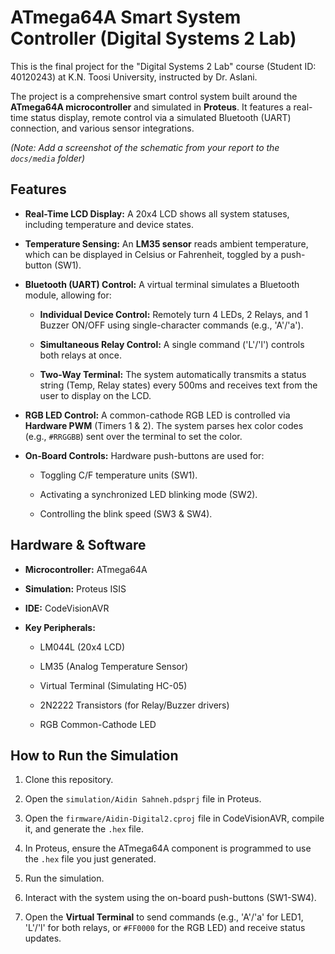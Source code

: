 ATmega64A Smart System Controller (Digital Systems 2 Lab)
=========================================================

This is the final project for the "Digital Systems 2 Lab" course (Student ID: 40120243) at K.N. Toosi University, instructed by Dr. Aslani.

The project is a comprehensive smart control system built around the **ATmega64A microcontroller** and simulated in **Proteus**. It features a real-time status display, remote control via a simulated Bluetooth (UART) connection, and various sensor integrations.

*(Note: Add a screenshot of the schematic from your report to the `docs/media` folder)*

Features
--------

-   **Real-Time LCD Display:** A 20x4 LCD shows all system statuses, including temperature and device states.

-   **Temperature Sensing:** An **LM35 sensor** reads ambient temperature, which can be displayed in Celsius or Fahrenheit, toggled by a push-button (SW1).

-   **Bluetooth (UART) Control:** A virtual terminal simulates a Bluetooth module, allowing for:

    -   **Individual Device Control:** Remotely turn 4 LEDs, 2 Relays, and 1 Buzzer ON/OFF using single-character commands (e.g., 'A'/'a').

    -   **Simultaneous Relay Control:** A single command ('L'/'l') controls both relays at once.

    -   **Two-Way Terminal:** The system automatically transmits a status string (Temp, Relay states) every 500ms and receives text from the user to display on the LCD.

-   **RGB LED Control:** A common-cathode RGB LED is controlled via **Hardware PWM** (Timers 1 & 2). The system parses hex color codes (e.g., `#RRGGBB`) sent over the terminal to set the color.

-   **On-Board Controls:** Hardware push-buttons are used for:

    -   Toggling C/F temperature units (SW1).

    -   Activating a synchronized LED blinking mode (SW2).

    -   Controlling the blink speed (SW3 & SW4).

Hardware & Software
-------------------

-   **Microcontroller:** ATmega64A

-   **Simulation:** Proteus ISIS

-   **IDE:** CodeVisionAVR

-   **Key Peripherals:**

    -   LM044L (20x4 LCD)

    -   LM35 (Analog Temperature Sensor)

    -   Virtual Terminal (Simulating HC-05)

    -   2N2222 Transistors (for Relay/Buzzer drivers)

    -   RGB Common-Cathode LED

How to Run the Simulation
-------------------------

1.  Clone this repository.

2.  Open the `simulation/Aidin Sahneh.pdsprj` file in Proteus.

3.  Open the `firmware/Aidin-Digital2.cproj` file in CodeVisionAVR, compile it, and generate the `.hex` file.

4.  In Proteus, ensure the ATmega64A component is programmed to use the `.hex` file you just generated.

5.  Run the simulation.

6.  Interact with the system using the on-board push-buttons (SW1-SW4).

7.  Open the **Virtual Terminal** to send commands (e.g., 'A'/'a' for LED1, 'L'/'l' for both relays, or `#FF0000` for the RGB LED) and receive status updates.